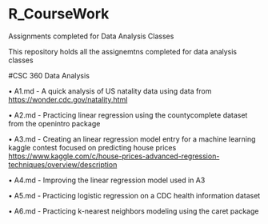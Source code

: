 # R_CourseWork
Assignments completed for Data Analysis Classes

This repository holds all the assignemtns completed for data analysis classes

#CSC 360 Data Analysis

•	A1.md - A quick analysis of US natality data using data from https://wonder.cdc.gov/natality.html

•	A2.md - Practicing linear regression using the countycomplete dataset from the openintro package

•	A3.md - Creating an linear regression model entry for a machine learning kaggle contest focused on predicting house prices
          https://www.kaggle.com/c/house-prices-advanced-regression-techniques/overview/description
          
•	A4.md - Improving the linear regression model used in A3

•	A5.md - Practicing logistic regression on a CDC health information dataset

•	A6.md - Practicing k-nearest neighbors modeling using the caret package
